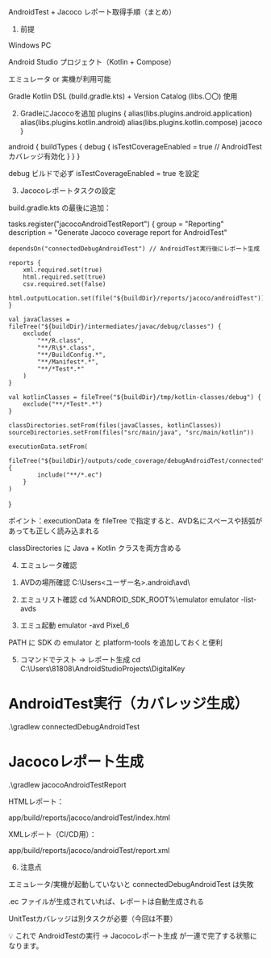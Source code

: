 AndroidTest + Jacoco レポート取得手順（まとめ）
1. 前提

Windows PC

Android Studio プロジェクト（Kotlin + Compose）

エミュレータ or 実機が利用可能

Gradle Kotlin DSL (build.gradle.kts) + Version Catalog (libs.〇〇) 使用

2. GradleにJacocoを追加
plugins {
    alias(libs.plugins.android.application)
    alias(libs.plugins.kotlin.android)
    alias(libs.plugins.kotlin.compose)
    jacoco
}

android {
    buildTypes {
        debug {
            isTestCoverageEnabled = true // AndroidTestカバレッジ有効化
        }
    }
}


debug ビルドで必ず isTestCoverageEnabled = true を設定

3. Jacocoレポートタスクの設定

build.gradle.kts の最後に追加：

tasks.register<JacocoReport>("jacocoAndroidTestReport") {
    group = "Reporting"
    description = "Generate Jacoco coverage report for AndroidTest"

    dependsOn("connectedDebugAndroidTest") // AndroidTest実行後にレポート生成

    reports {
        xml.required.set(true)
        html.required.set(true)
        csv.required.set(false)
        html.outputLocation.set(file("${buildDir}/reports/jacoco/androidTest"))
    }

    val javaClasses = fileTree("${buildDir}/intermediates/javac/debug/classes") {
        exclude(
            "**/R.class",
            "**/R\$*.class",
            "**/BuildConfig.*",
            "**/Manifest*.*",
            "**/*Test*.*"
        )
    }

    val kotlinClasses = fileTree("${buildDir}/tmp/kotlin-classes/debug") {
        exclude("**/*Test*.*")
    }

    classDirectories.setFrom(files(javaClasses, kotlinClasses))
    sourceDirectories.setFrom(files("src/main/java", "src/main/kotlin"))

    executionData.setFrom(
        fileTree("${buildDir}/outputs/code_coverage/debugAndroidTest/connected") {
            include("**/*.ec")
        }
    )
}


ポイント：executionData を fileTree で指定すると、AVD名にスペースや括弧があっても正しく読み込まれる

classDirectories に Java + Kotlin クラスを両方含める

4. エミュレータ確認
1) AVDの場所確認
C:\Users\<ユーザー名>\.android\avd\

2) エミュリスト確認
cd %ANDROID_SDK_ROOT%\emulator
emulator -list-avds

3) エミュ起動
emulator -avd Pixel_6


PATH に SDK の emulator と platform-tools を追加しておくと便利

5. コマンドでテスト → レポート生成
cd C:\Users\81808\AndroidStudioProjects\DigitalKey

# AndroidTest実行（カバレッジ生成）
.\gradlew connectedDebugAndroidTest

# Jacocoレポート生成
.\gradlew jacocoAndroidTestReport


HTMLレポート：

app/build/reports/jacoco/androidTest/index.html


XMLレポート（CI/CD用）：

app/build/reports/jacoco/androidTest/report.xml

6. 注意点

エミュレータ/実機が起動していないと connectedDebugAndroidTest は失敗

.ec ファイルが生成されていれば、レポートは自動生成される

UnitTestカバレッジは別タスクが必要（今回は不要）

💡 これで AndroidTestの実行 → Jacocoレポート生成 が一連で完了する状態になります。
